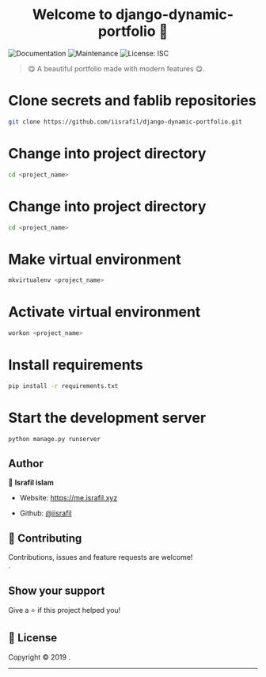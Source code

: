 <h1 align="center">Welcome to 
django-dynamic-portfolio 👋</h1>
<p>
  
  <a >
    <img alt="Documentation" src="https://img.shields.io/badge/documentation-yes-brightgreen.svg" />
  </a>
  <a >
    <img alt="Maintenance" src="https://img.shields.io/badge/Maintained%3F-yes-green.svg" />
  </a>
  <a >
    <img alt="License: ISC" src="https://img.shields.io/github/license/Kvaibhav01/forkify" />
  </a>
 
</p>

> 😋 A beautiful portfolio made with modern features 😋. 



# Clone secrets and fablib repositories

```sh
git clone https://github.com/iisrafil/django-dynamic-portfolio.git
```

# Change into project directory

```sh
cd <project_name>
```

# Change into project directory

```sh
cd <project_name>
```

# Make virtual environment

```sh
mkvirtualenv <project_name>
```

# Activate virtual environment

```sh
workon <project_name>
```

# Install requirements
```sh
pip install -r requirements.txt
```

# Start the development server

```sh
python manage.py runserver
```



## Author

👤 **Israfil islam**

* Website: https://me.israfil.xyz

* Github: [@iisrafil](https://github.com/iisrafil)

## 🤝 Contributing

Contributions, issues and feature requests are welcome!<br />.

## Show your support

Give a ⭐️ if this project helped you!

## 📝 License

Copyright © 2019 .<br />


***
